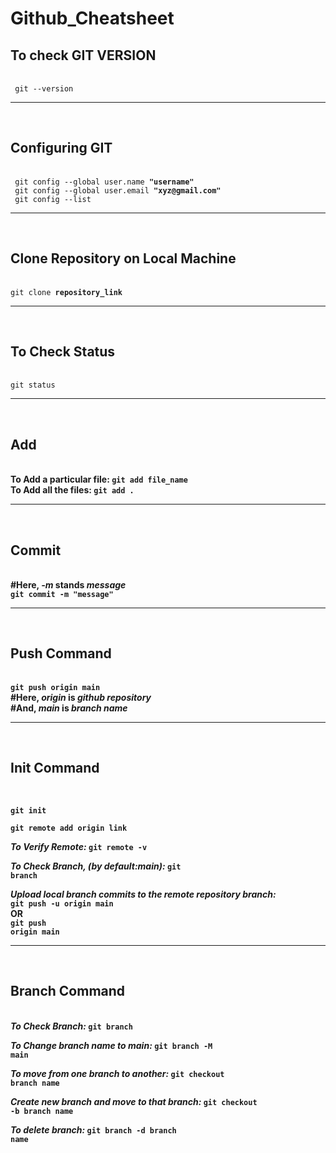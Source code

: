 # Github_Cheatsheet


<!-- To Check GIT VERSION -->
<h2>To check GIT VERSION</h2><br>
<code> git --version </code>



<hr><br>
<!-- Configuring Git -->
<h2>Configuring GIT</h2><br>
<code> git config --global user.name <b>"username"</b></code><br>
<code> git config --global user.email <b>"xyz@gmail.com"</b></code><br>
<code> git config --list</code>



<hr><br>
<!-- Clone a Repository on our Local Machine -->
<h2>Clone Repository on Local Machine</h2><br>
<code>git clone <b>repository_link</b></code>



<hr><br>
<!-- Check Status -->
<h2>To Check Status</h2><br>
<code>git status</code>



<hr><br>
<!-- Add new or Changed files in our Working directory to the git staging area -->
<h2>Add</h2><br>
<b>To Add a particular file: <b><code>git add <b>file_name</b></code><br> 
<b>To Add all the files: <b><code>git add .</code>



<hr><br>
<!-- It is the Record of Change -->
<h2>Commit</h2><br>
#Here, <b><i>-m</i></b> stands <b><i>message</i></b><br>
<code>git commit -m <b>"message"</b></code>



<hr><br>
<!-- To push the changes to the remote repository -->
<h2>Push Command</h2><br>
<code>git push origin main</code><br>
#Here, <i><b>origin</i></b> is <i><b>github repository</i></b><br>
#And, <i><b>main</i></b> is <i><b>branch name</i></b>



<hr><br>
<!-- It is used to create a new git repository -->
<h2>Init Command</h2><br>

<code>git init</code><br>

<code>git remote add origin <b>link</b></code><br>

<i>To Verify Remote: </i>
<code>git remote <b>-v</b></code><br>

<i>To Check Branch, (by default:main): </i>
<code>git branch</code><br>

<i>Upload local branch commits to the remote repository branch: </i><br>
<code>git push -u origin main</code><br>
OR<br>
<code>git push origin main</code>



<hr><br>
<h2>Branch Command</h2><br>
<i>To Check Branch: </i>
<code>git branch</code>
<br>

<i>To Change branch name to main: </i>
<code>git branch -M <b>main</b></code>
<br>

<i>To move from one branch to another: </i>
<code>git checkout <b>branch name</b></code>
<br>

<i>Create new branch and move to that branch: </i>
<code>git checkout -b <b>branch name</b></code>
<br>

<i>To delete branch: </i>
<code>git branch -d <b>branch name</b></code>